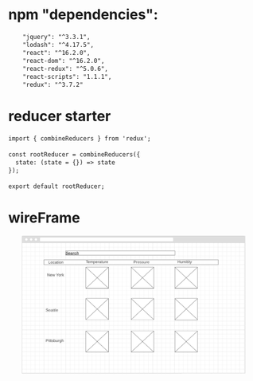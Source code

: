 # npm "dependencies": 
```
    "jquery": "^3.3.1",
    "lodash": "^4.17.5",
    "react": "^16.2.0",
    "react-dom": "^16.2.0",
    "react-redux": "^5.0.6",
    "react-scripts": "1.1.1",
    "redux": "^3.7.2"
```
# reducer starter
```
import { combineReducers } from 'redux';

const rootReducer = combineReducers({
  state: (state = {}) => state
});

export default rootReducer;
```
# wireFrame
<p align="center">
  <img src="./public/image/WeatherApp.png" width="450"/>
</p>
<!-- https://wireframe.cc/6b7aCr -->
